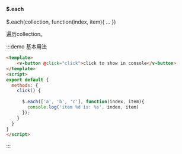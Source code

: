 #### $.each

$.each(collection, function(index, item){ ... }) 

遍历collection。

:::demo 基本用法
```html
<template>
    <v-button @click="click">click to show in console</v-button>
</template>
<script>
export default {
  methods: {
    click() {
      
      $.each(['a', 'b', 'c'], function(index, item){
        console.log('item %d is: %s', index, item)
      });
    }
  }
}
</script>
```
:::

